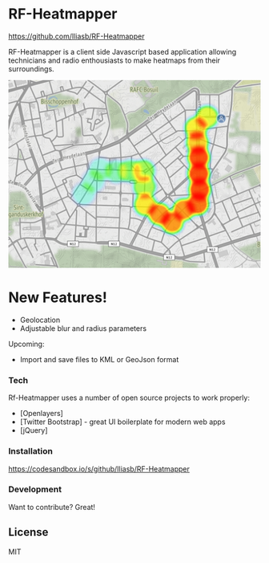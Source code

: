 # RF-Heatmapper

https://github.com/Iliasb/RF-Heatmapper

RF-Heatmapper is a client side Javascript based application allowing technicians and radio enthousiasts to make heatmaps from their surroundings.

![Screenshot](https://raw.githubusercontent.com/Iliasb/RF-Heatmapper/master/example.png "Example")

# New Features!

  - Geolocation
  - Adjustable blur and radius parameters


Upcoming:
  - Import and save files to KML or GeoJson format

### Tech

Rf-Heatmapper uses a number of open source projects to work properly:

* [Openlayers]
* [Twitter Bootstrap] - great UI boilerplate for modern web apps
* [jQuery] 

### Installation

https://codesandbox.io/s/github/Iliasb/RF-Heatmapper

### Development

Want to contribute? Great!



License
----

MIT

